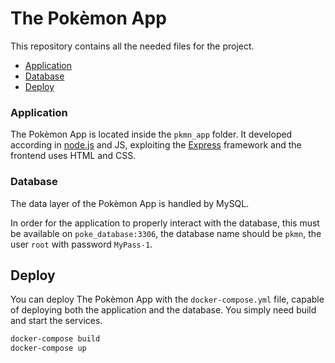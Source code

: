# The Pokèmon App

This repository contains all the needed files for the project.

- [Application](#application)
- [Database](#database)
- [Deploy](#deploy)


### Application

The Pokèmon App is located inside the `pkmn_app` folder. It developed according in [node.js](https://nodejs.org/it/) and JS, exploiting the [Express](https://expressjs.com/) framework and the frontend uses HTML and CSS.

### Database

The data layer of the Pokèmon App is handled by MySQL.

In order for the application to properly interact with the database, this must be available on `poke_database:3306`, the database name should be `pkmn`, the user `root` with password `MyPass-1`.

## Deploy

You can deploy The Pokèmon App with the `docker-compose.yml` file, capable of deploying both the application and the database. You simply need build and start the services.

```sh
docker-compose build
docker-compose up
```
